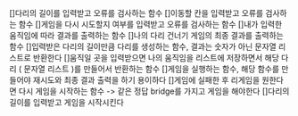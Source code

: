 []다리의 길이를 입력받고 오류를 검사하는 함수
[]이동할 칸을 입력받고 오류를 검사하는 함수
[]게임을 다시 시도할지 여부를 입력받고 오류를 검사하는 함수
[]내가 입력한 움직임에 따라 결과를 출력하는 함수
[]나의 다리 건너기 게임의 최종 결과를 출력하는 함수
[]입력받은 다리의 길이만큼 다리를 생성하는 함수, 결과는 숫자가 아닌 문자열 리스트로 반환한다
[]움직일 곳을 입력받으면 나의 움직임을 리스트에 저장하면서 해당 다리 ( 문자열 리스트 )를 만들어서 반환하는 함수
[]게임을 실행하는 함수, 해당 함수를 만들어야 재시도와 최종 결과 출력을 하기 용이하다
[]게임에 실패한 후 리게임을 원한다면 다시 게임을 시작하는 함수 -> 같은 정답 bridge를 가지고 게임을 해야한다
[]다리의 길이를 입력받고 게임을 시작시킨다
